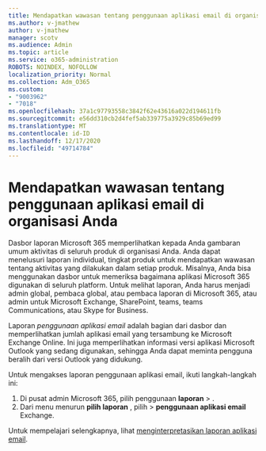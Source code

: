 ```yaml
---
title: Mendapatkan wawasan tentang penggunaan aplikasi email di organisasi Anda
ms.author: v-jmathew
author: v-jmathew
manager: scotv
ms.audience: Admin
ms.topic: article
ms.service: o365-administration
ROBOTS: NOINDEX, NOFOLLOW
localization_priority: Normal
ms.collection: Adm_O365
ms.custom:
- "9003962"
- "7018"
ms.openlocfilehash: 37a1c97793558c3842f62e43616a022d194611fb
ms.sourcegitcommit: e56dd310cb2d4fef5ab339775a3929c85b69ed99
ms.translationtype: MT
ms.contentlocale: id-ID
ms.lasthandoff: 12/17/2020
ms.locfileid: "49714784"
---
```

# <a name="gain-insight-into-the-use-of-email-apps-in-your-organization"></a>Mendapatkan wawasan tentang penggunaan aplikasi email di organisasi Anda

Dasbor laporan Microsoft 365 memperlihatkan kepada Anda gambaran umum aktivitas di seluruh produk di organisasi Anda. Anda dapat menelusuri laporan individual, tingkat produk untuk mendapatkan wawasan tentang aktivitas yang dilakukan dalam setiap produk. Misalnya, Anda bisa menggunakan dasbor untuk memeriksa bagaimana aplikasi Microsoft 365 digunakan di seluruh platform. Untuk melihat laporan, Anda harus menjadi admin global, pembaca global, atau pembaca laporan di Microsoft 365, atau admin untuk Microsoft Exchange, SharePoint, teams, teams Communications, atau Skype for Business.

Laporan *penggunaan aplikasi email* adalah bagian dari dasbor dan memperlihatkan jumlah aplikasi email yang tersambung ke Microsoft Exchange Online. Ini juga memperlihatkan informasi versi aplikasi Microsoft Outlook yang sedang digunakan, sehingga Anda dapat meminta pengguna beralih dari versi Outlook yang didukung.

Untuk mengakses laporan penggunaan aplikasi email, ikuti langkah-langkah ini:

1. Di pusat admin Microsoft 365, pilih penggunaan **laporan**  >  [](https://go.microsoft.com/fwlink/?linkid=2140342).
2. Dari menu menurun **pilih laporan** , pilih   >  **penggunaan aplikasi email** Exchange.

Untuk mempelajari selengkapnya, lihat [menginterpretasikan laporan aplikasi email](https://go.microsoft.com/fwlink/?linkid=2140508).
